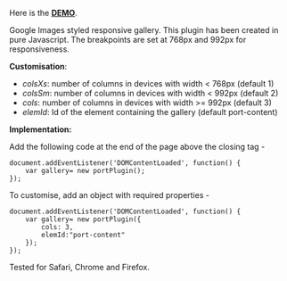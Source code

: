 Here is the [**DEMO**](http://nishthasinghal.com/plugin/plugin-portfolio/).

Google Images styled responsive gallery. This plugin has been created in pure Javascript. 
The breakpoints are set at 768px and 992px for responsiveness.

**Customisation**:
* *colsXs*: number of columns in devices with width < 768px  (default 1)
* *colsSm*: number of columns in devices with width < 992px  (default 2)
* *cols*: number of columns in devices with width >= 992px   (default 3)
* *elemId*: Id of the element containing the gallery (default port-content)

**Implementation:**

Add the following code at the end of the page above the closing </body> tag - 
```
document.addEventListener('DOMContentLoaded', function() {
    var gallery= new portPlugin();
});
```
To customise, add an object with required properties -
```
document.addEventListener('DOMContentLoaded', function() {
    var gallery= new portPlugin({
        cols: 3,
        elemId:"port-content"
    });
});
```

Tested for Safari, Chrome and Firefox.
